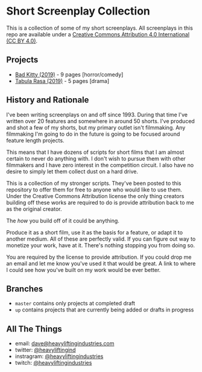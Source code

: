 # Short Screenplay Collection

This is a collection of some of my short screenplays. All screenplays in this repo are available under a [Creative Commons Attribution 4.0 International (CC BY 4.0)](https://creativecommons.org/licenses/by/4.0/).

## Projects

* [Bad Kitty (2019)](./bad_kitty/README.md) - 9 pages [horror/comedy]
* [Tabula Rasa (2019)](./tabula_rasa/README.md) - 5 pages [drama]

## History and Rationale

I've been writing screenplays on and off since 1993. During that time I've written over 20 features and somewhere in around 50 shorts. I've produced and shot a few of my shorts, but my primary outlet isn't filmmaking. Any filmmaking I'm going to do in the future is going to be focused around feature length projects.

This means that I have dozens of scripts for short films that I am almost certain to never do anything with. I don't wish to pursue them with other filmmakers and I have zero interest in the competition circuit. I also have no desire to simply let them collect dust on a hard drive.

This is a collection of my stronger scripts. They've been posted to this repository to offer them for free to anyone who would like to use them. Under the Creative Commons Attribution license the only thing creators building off these works are required to do is provide attribution back to me as the original creator.

The _how_ you build off of it could be anything.

Produce it as a short film, use it as the basis for a feature, or adapt it to another medium. All of these are perfectly valid. If you can figure out way to monetize your work, have at it. There's nothing stopping you from doing so.

You are required by the license to provide attribution. If you could drop me an email and let me know you've used it that would be great. A link to where I could see how you've built on my work would be ever better.

## Branches

* `master` contains only projects at completed draft
* `up` contains projects that are currently being added or drafts in progress

## All The Things

* email: dave@heavyliftingindustries.com
* twitter: [@heavyliftingind](https://www.twitter.com/heavyliftingind)
* instragram: [@heavyliftingindustries](https://www.instagram.com/heavyliftingindustries)
* twitch: [@heavyliftingindustries](https://www.twitch.tv/heavyliftingindustries)

